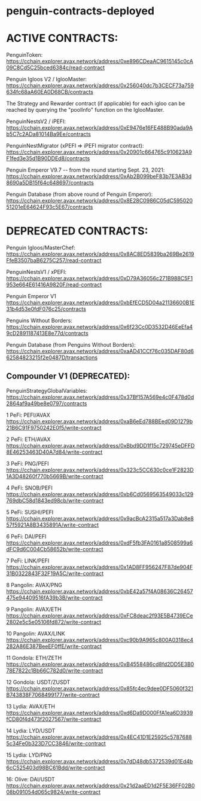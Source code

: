 # penguin-contracts-deployed
# ACTIVE CONTRACTS:

PenguinToken:
https://cchain.explorer.avax.network/address/0xe896CDeaAC9615145c0cA09C8Cd5C25bced6384c/read-contract


Penguin Igloos V2 / IglooMaster:
https://cchain.explorer.avax.network/address/0x256040dc7b3CECF73a759634fc68aA60EA0D68CB/contracts

The Strategy and Rewarder contract (if applicable) for each igloo can be reached by querying the "poolInfo" function on the IglooMaster.


PenguinNestsV2 / iPEFI:
https://cchain.explorer.avax.network/address/0xE9476e16FE488B90ada9Ab5C7c2ADa81014Ba9Ee/contracts


PenguinNestMigrator (xPEFI => iPEFI migrator contract):
https://cchain.explorer.avax.network/address/0x20901c664765c910623A9F1fed3e35d1B90DDEd8/contracts


Penguin Emperor V9.7 -- from the round starting Sept. 23, 2021:
https://cchain.explorer.avax.network/address/0xAb2B099beF83b7E3AB3d8690a5DB15f64c648697/contracts


Penguin Database (from above round of Penguin Emperor):
https://cchain.explorer.avax.network/address/0x8E28C0986C05dC59502051201eE64624F93c5E67/contracts


# DEPRECATED CONTRACTS:


Penguin Igloos/MasterChef:
https://cchain.explorer.avax.network/address/0x8AC8ED5839ba269Be2619FfeB3507baB6275C257/read-contract


PenguinNestsV1 / xPEFI:
https://cchain.explorer.avax.network/address/0xD79A36056c271B988C5F1953e664E61416A9820F/read-contract


Penguin Emperor V1
https://cchain.explorer.avax.network/address/0xbEfECD5D04a21136600B1E31b4d53e0fdF076c25/contracts


Penguins Without Borders:
https://cchain.explorer.avax.network/address/0x6f23Cc0D3532D46EeEfa49cD2891187413E8e77d/contracts



Penguin Database (from Penguins Without Borders):
https://cchain.explorer.avax.network/address/0xaAD41CCf76c035DAF80d662584823215f2e0487D/transactions


## Compounder V1 (DEPRECATED):

PenguinStrategyGlobalVariables:
https://cchain.explorer.avax.network/address/0x37Bf157A569e4c0F478d0d2864af9a49be8e0797/contracts

1  PeFi: PEFI/AVAX
https://cchain.explorer.avax.network/address/0xaB6eEd788BEed09D1279b21B6C91F9750242E0f5/write-contract

2  PeFi: ETH/AVAX
https://cchain.explorer.avax.network/address/0xBbd9DD1f15c729745eDFFD8E46253463D40A7d84/write-contract

3  PeFi: PNG/PEFI 
https://cchain.explorer.avax.network/address/0x323c5CC630c0ce1F2823D1A3D48260f770b5669B/write-contract

4  PeFi: SNOB/PEFI
https://cchain.explorer.avax.network/address/0xb6Cd0569563549033c129769dbC58d1843ed98cb/write-contract

5  PeFi: SUSHI/PEFI
https://cchain.explorer.avax.network/address/0x9acBcA2315a517a3Dab8e857f5921A8B3435891A/write-contract

6  PeFi: DAI/PEFI
https://cchain.explorer.avax.network/address/0xdF5fb3FA0161a8508599a6dFC9d6C004Cb58652b/write-contract

7  PeFi: LINK/PEFI
https://cchain.explorer.avax.network/address/0x1AD8FF956247F87de904F31B0322843F32F19A5C/write-contract

8  Pangolin: AVAX/PNG
https://cchain.explorer.avax.network/address/0xbE42a57f4A08636C26457475e94409516fA39b3B/write-contract

9  Pangolin: AVAX/ETH
https://cchain.explorer.avax.network/address/0xFC8deac2f93E5B4739ECe2802e5c5e05106fd872/write-contract

10  Pangolin: AVAX/LINK
https://cchain.explorer.avax.network/address/0xc90b9A965c800A0318ec4282A86E387BeeEF0ffE/write-contract

11  Gondola: ETH/ZETH
https://cchain.explorer.avax.network/address/0xB4558486cd8fd2DD5E3B078E7822c1Bb66C782d0/write-contract

12  Gondola: USDT/ZUSDT
https://cchain.explorer.avax.network/address/0x85fc4ec9dee0DF5060f321B743838F7068499177/write-contract

13  Lydia: AVAX/ETH
https://cchain.explorer.avax.network/address/0xd6Da9D000FfA1ea6D3939fCD80f4d473f2027567/write-contract

14  Lydia: LYD/USDT
https://cchain.explorer.avax.network/address/0x4EC41D1E25925c57876885c34Fe0b323D7CC3846/write-contract

15  Lydia: LYD/PNG
https://cchain.explorer.avax.network/address/0x7dD48db5372539d01Ed4b6cC525403d98BC61Bdd/write-contract

16: Olive: DAI/USDT
https://cchain.explorer.avax.network/address/0x21d2aaED1d2F5E36FF02B008b091054d065c9824/write-contract
